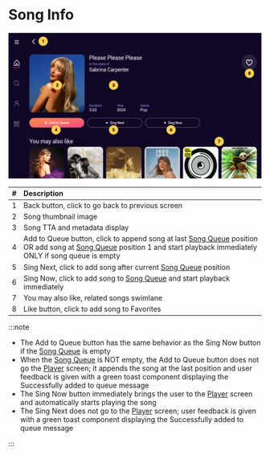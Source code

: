 # Song Info

![Song Info](img/songInfo.png)

|   # | Description                                                                                                                    |
| --: | :----------------------------------------------------------------------------------------------------------------------------- |
|   1 | Back button, click to go back to previous screen                                                                               |
|   2 | Song thumbnail image                                                                                                           |
|   3 | Song TTA and metadata display                                                                                                  |
|   4 | Add to Queue button, click to append song at last [Song Queue](/docs/Screen%20Descriptions/Song%20Queue) position OR add song at [Song Queue](/docs/Screen%20Descriptions/Song%20Queue) position 1 and start playback immediately ONLY if song queue is empty |
|   5 | Sing Next, click to add song after current [Song Queue](/docs/Screen%20Descriptions/Song%20Queue) position                  |
|   6 | Sing Now, click to add song to [Song Queue](/docs/Screen%20Descriptions/Song%20Queue) and start playback immediately                     |
|   7 | You may also like, related songs swimlane                                                                                                         |
|   8 | Like button, click to add song to Favorites                                                                                                       |

:::note

- The Add to Queue button has the same behavior as the Sing Now button if the [Song Queue](/docs/Screen%20Descriptions/Song%20Queue) is empty
- When the [Song Queue](/docs/Screen%20Descriptions/Song%20Queue) is NOT empty, the Add to Queue button does not go the [Player](/docs/Screen%20Descriptions/Player) screen; it appends the song at the last position and user feedback is given with a green toast component displaying the Successfully added to queue message
- The Sing Now button immediately brings the user to the [Player](/docs/Screen%20Descriptions/Player) screen and automatically starts playing the song
- The Sing Next does not go to the [Player](/docs/Screen%20Descriptions/Player) screen; user feedback is given with a green toast component displaying the Successfully added to queue message

:::
